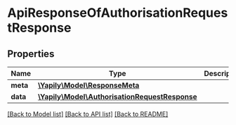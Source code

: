 # ApiResponseOfAuthorisationRequestResponse

## Properties
Name | Type | Description | Notes
------------ | ------------- | ------------- | -------------
**meta** | [**\Yapily\Model\ResponseMeta**](ResponseMeta.md) |  | [optional] 
**data** | [**\Yapily\Model\AuthorisationRequestResponse**](AuthorisationRequestResponse.md) |  | [optional] 

[[Back to Model list]](../README.md#documentation-for-models) [[Back to API list]](../README.md#documentation-for-api-endpoints) [[Back to README]](../README.md)


